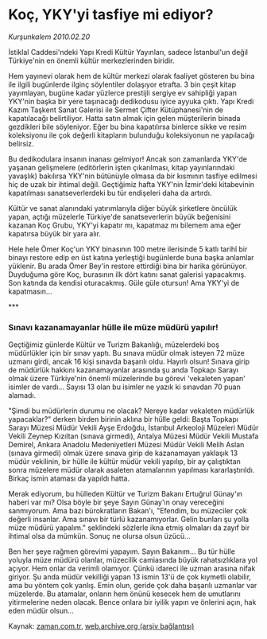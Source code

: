 # Koç, YKY'yi tasfiye mi ediyor?

*Kurşunkalem 2010.02.20*

<td class="columnist-detail">
<p>İstiklal Caddesi'ndeki Yapı Kredi Kültür Yayınları, sadece İstanbul'un değil Türkiye'nin en önemli kültür merkezlerinden biridir.</p>
<p>
<div id="haberMetinDiv">
<p>Hem yayınevi olarak hem de kültür merkezi olarak faaliyet gösteren bu bina ile ilgili bugünlerde ilginç söylentiler dolaşıyor etrafta. 3 bin çeşit kitap yayımlayan, bugüne kadar yüzlerce prestijli sergiye ev sahipliği yapan YKY'nin başka bir yere taşınacağı dedikodusu iyice ayyuka çıktı. Yapı Kredi Kazım Taşkent Sanat Galerisi ile Sermet Çifter Kütüphanesi'nin de kapatılacağı belirtiliyor. Hatta satın almak için gelen müşterilerin binada gezdikleri bile söyleniyor. Eğer bu bina kapatılırsa binlerce sikke ve resim koleksiyonu ile çok değerli kitapların bulunduğu koleksiyonun ne yapılacağı belirsiz.
<p>Bu dedikodulara insanın inanası gelmiyor! Ancak son zamanlarda YKY'de yaşanan gelişmelere (editörlerin işten çıkarılması, kitap yayınlarındaki yavaşlık) bakılırsa YKY'nin bütünüyle olmasa da bir kısmının tasfiye edilmesi hiç de uzak bir ihtimal değil. Geçtiğimiz hafta YKY'nin İzmir'deki kitabevinin kapatılması sanatseverlerdeki bu tür endişeleri daha da artırdı.
<p>Kültür ve sanat alanındaki yatırımlarıyla diğer büyük şirketlere öncülük yapan, açtığı müzelerle Türkiye'de sanatseverlerin büyük beğenisini kazanan Koç Grubu, YKY'yi kapatır mı, kapatmaz mı bilemem ama eğer kapatırsa büyük bir yara alır.
<p>Hele hele Ömer Koç'un YKY binasının 100 metre ilerisinde 5 katlı tarihî bir binayı restore edip en üst katına yerleştiği bugünlerde buna başka anlamlar yüklenir. Bu arada Ömer Bey'in restore ettirdiği bina bir harika görünüyor. Duyduğuma göre Koç, burasının ilk dört katını sanat galerisi yapacakmış. Son katında da kendisi oturacakmış. Güle güle otursun! Ama YKY'yi de kapatmasın...
<p>***
<p><h3>Sınavı kazanamayanlar hülle ile müze müdürü yapılır!</h3>
<p>Geçtiğimiz günlerde Kültür ve Turizm Bakanlığı, müzelerdeki boş müdürlükler için bir sınav yaptı. Bu sınava müdür olmak isteyen 72 müze uzmanı girdi, ancak 16 kişi sınavda başarılı oldu. Hayırlı olsun! Sınava girip de müdürlük hakkını kazanamayanlar arasında şu anda Topkapı Sarayı olmak üzere Türkiye'nin önemli müzelerinde bu görevi 'vekaleten yapan' isimler de vardı... Sayısı 13 olan bu isimler ne yazık ki sınavdan 70 puan alamadı. 
<p>"Şimdi bu müdürlerin durumu ne olacak? Nereye kadar vekaleten müdürlük yapacaklar?" derken birden birinin aklına bir hülle geldi: Başta Topkapı Sarayı Müzesi Müdür Vekili Ayşe Erdoğdu, İstanbul Arkeoloji Müzeleri Müdür Vekili Zeynep Kızıltan (sınava girmedi), Antalya Müzesi Müdür Vekili Mustafa Demirel, Ankara Anadolu Medeniyetleri Müzesi Müdür Vekili Melih Aslan (sınava girmedi) olmak üzere sınava girip de kazanamayan yaklaşık 13 müdür vekilinin, bir hülle ile kültür müdür vekili yapılıp, bir ay çalıştıktan sonra müzelere müdür olarak asaleten atamalarının yapılması kararlaştırıldı. Birkaç ismin ataması da yapıldı hatta.
<p>Merak ediyorum, bu hülleden Kültür ve Turizm Bakanı Ertuğrul Günay'ın haberi var mı? Olsa böyle bir şeye Sayın Günay'ın onay vereceğini sanmıyorum. Ama bazı bürokratların Bakan'ı, "Efendim, bu müzeciler çok değerli insanlar. Ama sınavı bir türlü kazanamıyorlar. Gelin bunları şu yolla müze müdürü yapalım." şeklindeki sözlerle ikna etmiş olmaları da zayıf bir ihtimal olsa da mümkün. Sonuç ne olursa olsun üzücü... 
<p>Ben her şeye rağmen görevimi yapayım. Sayın Bakanım... Bu tür hülle yoluyla müze müdürü olanlar, müzecilik camiasında büyük rahatsızlıklara yol açıyor. Hem onlar da verimli olamıyor. Çünkü idareci ile uzman arasına nifak giriyor. Şu anda müdür vekilliği yapan 13 ismin 13'ü de çok kıymetli olabilir, ama bu yöntem çok yanlış. Emin olun, geride çok daha başarılı uzmanlar var müzelerde. Bu atamalar, onların hem önünü kesecek hem de umutlarını yitirmelerine neden olacak. Bence onlara bir iyilik yapın ve önlerini açın, hak eden müdür olsun...</p></p></p></p></p></p></p></p></p></p></div>
</p>
<a href="http://web.archive.org/web/20101224235226/mailto:kursunkalem@zaman.com.tr">
</a></td>

Kaynak: [zaman.com.tr](http://zaman.com.tr/yazar.do?yazino=953381), [web.archive.org (arşiv bağlantısı)](http://web.archive.org/web/20101224235226/http://zaman.com.tr/yazar.do?yazino=953381)
